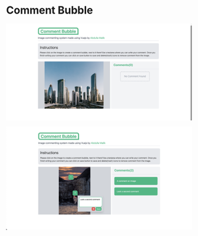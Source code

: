 # Comment Bubble

![GitHub Logo](https://github.com/saularis/comment-bubble/blob/main/sample.png)


![GitHub Logo](https://github.com/saularis/comment-bubble/blob/main/sample2.png)